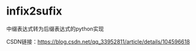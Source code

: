 # infix2sufix
中缀表达式转为后缀表达式的python实现

CSDN链接：https://blog.csdn.net/qq_33952811/article/details/104596618
